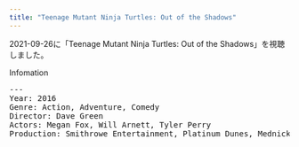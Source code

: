 ```yaml
---
title: "Teenage Mutant Ninja Turtles: Out of the Shadows"
---
```

2021-09-26に「Teenage Mutant Ninja Turtles: Out of the Shadows」を視聴しました。

Infomation
<pre>
---
Year: 2016
Genre: Action, Adventure, Comedy
Director: Dave Green
Actors: Megan Fox, Will Arnett, Tyler Perry
Production: Smithrowe Entertainment, Platinum Dunes, Mednick Pr
</pre>